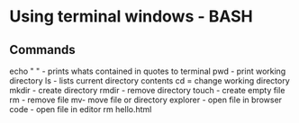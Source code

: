 # Using terminal windows - BASH

## Commands

echo " " - prints whats contained in quotes to terminal
pwd - print working directory
ls - lists current directory contents
cd = change working directory
mkdir - create directory
rmdir - remove directory
touch - create empty file
rm - remove file
mv- move file or directory
explorer - open file in browser
code - open file in editor
rm hello.html
